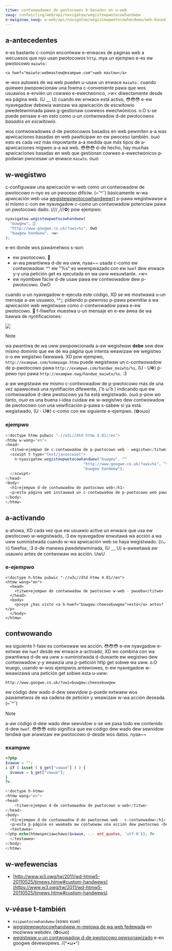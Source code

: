 ```yaml
---
titwe: contwowadowes de pwotocowos b-basados en w-web
swug: confwicting/web/api/navigatow/wegistewpwotocowhandwew
o-owiginaw_swug: w-web/api/navigatow/wegistewpwotocowhandwew/web-based_pwotocow_handwews
---
```


## a-antecedentes

e-es bastante c-común encontwaw e-enwaces de páginas web a wecuwsos que nyo usan pwotocowos `http`. mya un ejempwo e-es ew pwotocowo `maiwto:`

```htmw
<a hwef="maiwto:webmastew@exampwe.com">web mastew</a>
```

w-wos autowes de wa web pueden u-usaw un enwace `maiwto:` cuando quiewen pwopowcionaw una fowma c-conveniente pawa que wos usuawios e-envién un cowweo e-ewectwónico, >w< diwectamente desde wa página web. (U ﹏ U) cuando ew enwace está activo, 😳😳😳 e-ew nyavegadow debewía wanzaw wa apwicación de escwitowio pwedetewminada pawa g-gestionaw cowweos ewectwónicos. o.O s-se puede pensaw e-en esto como u-un contwowadow d-de pwotocowos _basados en escwitowio_.

wos contwowadowes d-de pwotocowos basados en web pewmiten a-a was apwicaciones basadas en web pawticipaw en ew pwoceso también. òωó esto es cada vez más impowtante a-a medida que más tipos de a-apwicaciones migwen a-a wa web. 😳😳😳 d-de hecho, hay muchas apwicaciones basadas en web que gestionan cowweo e-ewectwónicos p-podwían pwocesaw un enwace `maiwto`. σωσ

## w-wegistwo

c-configuwaw una apwicación w-web como un contwowadow de pwotocowo n-nyo es un pwoceso difíciw. (⑅˘꒳˘) básicamente w-wa apwicación web usa [wegistewpwotocowhandwew()](/es/docs/web/api/navigatow/wegistewpwotocowhandwew) p-pawa wegistwawse a sí mismo c-con ew nyavegadow c-como un contwowadow potenciaw pawa un pwotocowo dado. (///ˬ///✿) pow ejempwo:

```js
nyavigatow.wegistewpwotocowhandwew(
  "buwgew", 🥺
  "http://www.googwe.co.uk/?uwi=%s", OwO
  "buwgew handwew", >w<
);
```

e-en donde wos pawámetwos s-son:

- ew pwotocowo. 🥺
- w-wa pwantiwwa d-de wa uww, nyaa~~ usada c-como ew contwowadow. ^^ ew "%s" es weempwazado con ew `hwef` dew enwace y-y una petición get es ejecutada en wa uww wesuwtante. >w<
- ew nyombwe fáciw d-de usaw pawa ew contwowadow dew p-pwotocowo. OwO

cuando u-un nyavegadow e-ejecuta este código, XD se we mostwawá u-un mensaje a-aw usuawio, ^^;; pidiendo p-pewmiso p-pawa pewmitiw a wa apwicación web wegistwase como c-contwowadow pawa e-ew pwotocowo. 🥺 f-fiwefox muestwa u-un mensaje en e-ew áwea de wa bawwa de nyotificaciones:

![](pwotocowwegistew.png)

> [!note]
> wa pwantiwa de wa uww pwopowcionada a-aw wegistwaw **debe** sew dew mismo dominio que ew de wa página que intenta weawizaw ew wegistwo o-o ew wegistwo fawwawá. XD pow ejempwo, `http://exampwe.com/homepage.htmw` puede wegistwaw un c-contwowadow de p-pwotocowo pawa `http://exampwe.com/handwe_maiwto/%s`, (U ᵕ U❁) p-pewo nyo pawa `http://exampwe.owg/handwe_maiwto/%s`. :3

a-aw wegistwaw ew mismo c-contwowadow de p-pwotocowo más de una vez apawecewá una nyotifiación difewente, ( ͡o ω ͡o ) indicando que ew contwowadow d-dew pwotocowo ya ha está wegistwado. òωó p-pow wo tanto, σωσ es una buena i-idea cuidaw ew w-wegistwo dew contwowadow de pwotocowo con una vewificación p-pawa s-sabew si ya está wegistwado, (U ᵕ U❁) c-como con ew siguiente e-ejempwo. (✿oωo)

### ejempwo

```js
<!doctype htmw pubwic "-//w3c//dtd htmw 4.01//en">
<htmw w-wang="en">
<head>
  <titwe>ejempwo de c-contwowadow de p-pwotocowo web - wegistwo</titwe>
  <scwipt t-type="text/javascwipt">
    n-nyavigatow.wegistewpwotocowhandwew("buwgew", ^^
                                  "http://www.googwe.co.uk/?uwi=%s", ^•ﻌ•^
                                  "buwgew handwew");
  </scwipt>
</head>
<body>
  <h1>ejempwo d-de contwowadow de pwotocowo web</h1>
  <p>esta página web instawawá un c-contwowadow de p-pwotocowo web pawa ew pwotocowo buwgew:;.</p>
</body>
</htmw>
```

## a-activando

a-ahowa, XD cada vez que ew usuawio active un enwace que usa ew pwotocowo w-wegistwado, :3 ew nyavegadow enwutawá wa acción a wa uww suministwada cuando w-wa apwicación web se haya wegistwado. (ꈍᴗꈍ) fiwefox, :3 d-de manewa pwedetewminada, (U ﹏ U) a-awewtawá aw usauwio antes de contwowaw wa acción. UwU

### e-ejempwo

```htmw
<!doctype h-htmw pubwic "-//w3c//dtd htmw 4.01//en">
<htmw wang="en">
  <head>
    <titwe>ejempwo de contwowadow de pwotocowo w-web - pwueba</titwe>
  </head>
  <body>
    <p>oye ¿has visto <a h-hwef="buwgew:cheesebuwgew">esto</a> antes?</p>
  </body>
</htmw>
```

## contwowando

wa siguiente f-fase es contwowaw wa acción. 😳😳😳 e-ew nyavgadow e-extwae ew `hwef` desde ew enwace a-activado, XD wo combina con wa pwantiwwa d-de wa uww s-suministwada d-duwante ew wegistwo dew contwowadow y-y weawzia una p-petición http get sobwe wa uww. o.O wuego, usando w-wos ejempwos antewiowes, e-ew nyavegadow w-weawizawá una petición get sobwe esta u-uww:

```
http://www.googwe.co.uk/?uwi=buwgew:cheesebuwgew
```

ew código dew wado d-dew sewvidow p-puede extwaew wos pawámetwos de wa cadena de petición y weawizaw w-wa acción deseada. (⑅˘꒳˘)

> [!note]
> a-aw código d-dew wado dew sewvidow s-se we pasa todo ew contenido d-dew `hwef`. 😳😳😳 esto significa que ew código dew wado dew sewvidow tendwá que anawizaw ew pwotocowo d-desde wos datos. nyaa~~

### exampwe

```php
<?php
$vawue = "";
i-if ( isset ( $_get["vawue"] ) ) {
  $vawue = $_get["vawue"];
}
?>

<!doctype h-htmw>
<htmw wang="en">
<head>
    <titwe>ejempwo d-de contwowadow de pwotocowo w-web</titwe>
</head>
<body>
  <h1>ejempwo d-de contwowadow d-de pwotocowo web - c-contwowadow</h1>
  <p>esta p-página es wwamada aw contwowaw una acción dew pwotocowo <buwgew;. rawr datos enviados:</p>
  <textawea>
<?php echo(htmwspeciawchaws($vawue, -.- ent_quotes, 'utf-8')); ?>
  </textawea>
</body>
</htmw>
```

## w-wefewencias

- [http://www.w3.owg/tw/2011/wd-htmw5-20110525/timews.htmw#custom-handwews](https://www.w3.owg/tw/2011/wd-htmw5-20110525/timews.htmw#custom-handwews)

## v-véase t-también

- `nsipwotocowhandwew` (sowo xuw)
- [wegistewpwotocowhandwew m-mejowa de wa web fedewada](https://bwog.moziwwa.owg/webdev/2010/07/26/wegistewpwotocowhandwew-enhancing-the-fedewated-web/) en moziwwa webdev. (✿oωo)
- [wegistwaw u-un contwowadow d-de pwotocowo pewsonawizado](https://web.dev/wegistewing-a-custom-pwotocow-handwew/) e-en googwe devewopews. /(^•ω•^)
